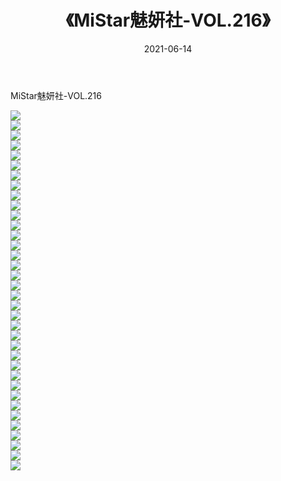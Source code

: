 ﻿---
layout: post
title:  《MiStar魅妍社-VOL.216》
date:   2021-06-14
img: http://img.660000.xyz/Sharelink/网络美图/2021/MiStar魅妍社-VOL.216/000.jpg
categories: [美女, 清纯, 唯美]
---

MiStar魅妍社-VOL.216

  ![](http://img.660000.xyz/Sharelink/网络美图/2021/MiStar魅妍社-VOL.216/001.jpg) <br> ![](http://img.660000.xyz/Sharelink/网络美图/2021/MiStar魅妍社-VOL.216/002.jpg) <br> ![](http://img.660000.xyz/Sharelink/网络美图/2021/MiStar魅妍社-VOL.216/003.jpg) <br> ![](http://img.660000.xyz/Sharelink/网络美图/2021/MiStar魅妍社-VOL.216/004.jpg) <br> ![](http://img.660000.xyz/Sharelink/网络美图/2021/MiStar魅妍社-VOL.216/005.jpg) <br> ![](http://img.660000.xyz/Sharelink/网络美图/2021/MiStar魅妍社-VOL.216/006.jpg) <br> ![](http://img.660000.xyz/Sharelink/网络美图/2021/MiStar魅妍社-VOL.216/007.jpg) <br> ![](http://img.660000.xyz/Sharelink/网络美图/2021/MiStar魅妍社-VOL.216/008.jpg) <br> ![](http://img.660000.xyz/Sharelink/网络美图/2021/MiStar魅妍社-VOL.216/009.jpg) <br> ![](http://img.660000.xyz/Sharelink/网络美图/2021/MiStar魅妍社-VOL.216/010.jpg) <br> ![](http://img.660000.xyz/Sharelink/网络美图/2021/MiStar魅妍社-VOL.216/011.jpg) <br> ![](http://img.660000.xyz/Sharelink/网络美图/2021/MiStar魅妍社-VOL.216/012.jpg) <br> ![](http://img.660000.xyz/Sharelink/网络美图/2021/MiStar魅妍社-VOL.216/013.jpg) <br> ![](http://img.660000.xyz/Sharelink/网络美图/2021/MiStar魅妍社-VOL.216/014.jpg) <br> ![](http://img.660000.xyz/Sharelink/网络美图/2021/MiStar魅妍社-VOL.216/015.jpg) <br> ![](http://img.660000.xyz/Sharelink/网络美图/2021/MiStar魅妍社-VOL.216/016.jpg) <br> ![](http://img.660000.xyz/Sharelink/网络美图/2021/MiStar魅妍社-VOL.216/017.jpg) <br> ![](http://img.660000.xyz/Sharelink/网络美图/2021/MiStar魅妍社-VOL.216/018.jpg) <br> ![](http://img.660000.xyz/Sharelink/网络美图/2021/MiStar魅妍社-VOL.216/019.jpg) <br> ![](http://img.660000.xyz/Sharelink/网络美图/2021/MiStar魅妍社-VOL.216/020.jpg) <br> ![](http://img.660000.xyz/Sharelink/网络美图/2021/MiStar魅妍社-VOL.216/021.jpg) <br> ![](http://img.660000.xyz/Sharelink/网络美图/2021/MiStar魅妍社-VOL.216/022.jpg) <br> ![](http://img.660000.xyz/Sharelink/网络美图/2021/MiStar魅妍社-VOL.216/023.jpg) <br> ![](http://img.660000.xyz/Sharelink/网络美图/2021/MiStar魅妍社-VOL.216/024.jpg) <br> ![](http://img.660000.xyz/Sharelink/网络美图/2021/MiStar魅妍社-VOL.216/025.jpg) <br> ![](http://img.660000.xyz/Sharelink/网络美图/2021/MiStar魅妍社-VOL.216/026.jpg) <br> ![](http://img.660000.xyz/Sharelink/网络美图/2021/MiStar魅妍社-VOL.216/027.jpg) <br> ![](http://img.660000.xyz/Sharelink/网络美图/2021/MiStar魅妍社-VOL.216/028.jpg) <br> ![](http://img.660000.xyz/Sharelink/网络美图/2021/MiStar魅妍社-VOL.216/029.jpg) <br> ![](http://img.660000.xyz/Sharelink/网络美图/2021/MiStar魅妍社-VOL.216/030.jpg) <br> ![](http://img.660000.xyz/Sharelink/网络美图/2021/MiStar魅妍社-VOL.216/031.jpg) <br> ![](http://img.660000.xyz/Sharelink/网络美图/2021/MiStar魅妍社-VOL.216/032.jpg) <br> ![](http://img.660000.xyz/Sharelink/网络美图/2021/MiStar魅妍社-VOL.216/033.jpg) <br> ![](http://img.660000.xyz/Sharelink/网络美图/2021/MiStar魅妍社-VOL.216/034.jpg) <br> ![](http://img.660000.xyz/Sharelink/网络美图/2021/MiStar魅妍社-VOL.216/035.jpg) <br> ![](http://img.660000.xyz/Sharelink/网络美图/2021/MiStar魅妍社-VOL.216/036.jpg) <br>